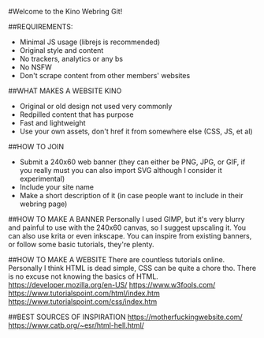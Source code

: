 #Welcome to the Kino Webring Git!

##REQUIREMENTS:
- Minimal JS usage (librejs is recommended)
- Original style and content
- No trackers, analytics or any bs
- No NSFW
- Don't scrape content from other members' websites

##WHAT MAKES A WEBSITE KINO
* Original or old design not used very commonly
* Redpilled content that has purpose
* Fast and lightweight
* Use your own assets, don't href it from somewhere else (CSS, JS, et al)


##HOW TO JOIN
* Submit a 240x60 web banner (they can either be PNG, JPG, or GIF, if you really must you can also import SVG although I consider it experimental)
* Include your site name
* Make a short description of it (in case people want to include in their webring page)

##HOW TO MAKE A BANNER
Personally I used GIMP, but it's very blurry and painful to use with the 240x60 canvas, so I suggest upscaling it. You can also use krita or even inkscape. You can inspire from existing banners, or follow some basic tutorials, they're plenty.

##HOW TO MAKE A WEBSITE
There are countless tutorials online. Personally I think HTML is dead simple, CSS can be quite a chore tho. There is no excuse not knowing the basics of HTML.
https://developer.mozilla.org/en-US/
https://www.w3fools.com/
https://www.tutorialspoint.com/html/index.htm
https://www.tutorialspoint.com/css/index.htm

##BEST SOURCES OF INSPIRATION
https://motherfuckingwebsite.com/
https://www.catb.org/~esr/html-hell.html/
